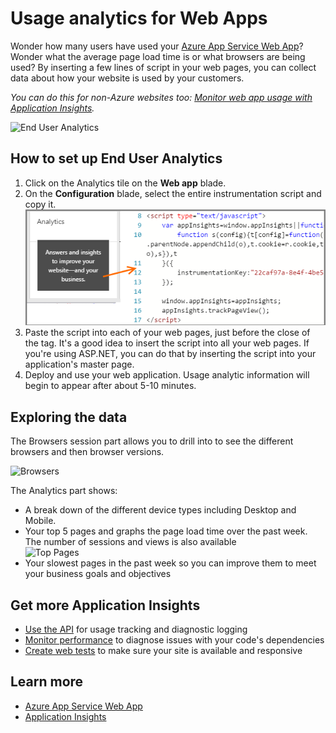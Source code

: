 <properties 
	pageTitle="How to use end user analytics" 
	description="End user analytics for Microsoft Azure websites." 
	services="application-insights" 
    documentationCenter=""
	authors="alancameronwills" 
	manager="keboyd"/>

<tags 
	ms.service="application-insights" 
	ms.workload="tbd" 
	ms.tgt_pltfrm="ibiza" 
	ms.devlang="na" 
	ms.topic="article" 
	ms.date="03/26/2015" 
	ms.author="awills"/>

# Usage analytics for Web Apps

Wonder how many users have used your [Azure App Service Web App](websites-learning-map.md)?  Wonder what the average page load time is or what browsers are being used?  By inserting a few lines of script in your web pages, you can collect data about how your website is used by your customers. 

*You can do this for non-Azure websites too: [Monitor web app usage with Application Insights](app-insights-web-track-usage.md).*

![End User Analytics](./media/insights-usage-analytics/Insights_ConfiguredExperience.png)

## How to set up End User Analytics

1. Click on the Analytics tile on the **Web app** blade.
2. On the **Configuration** blade, select the entire instrumentation script and copy it.  
    ![Configuration](./media/insights-usage-analytics/Insights_CopyCode.png)
3. Paste the script into each of your web pages, just before the close of the </head> tag. It's a good idea to insert the script into all your web pages. If you're using ASP.NET, you can do that by inserting the script into your application's master page.
4. Deploy and use your web application. Usage analytic information will begin to appear after about 5-10 minutes.

## Exploring the data

The Browsers session part allows you to drill into to see the different browsers and then browser versions.

![Browsers](./media/insights-usage-analytics/Insights_Browsers.png)

The Analytics part shows:

- A break down of the different device types including Desktop and Mobile.
- Your top 5 pages and graphs the page load time over the past week.  The number of sessions and views is also available  
    ![Top Pages](./media/insights-usage-analytics/Insights_TopPages.png)
- Your slowest pages in the past week so you can improve them to meet your business goals and objectives

## Get more Application Insights

* [Use the API](app-insights-web-track-usage-custom-events-metrics.md) for usage tracking and diagnostic logging
* [Monitor performance][azure-perf] to diagnose issues with your code's dependencies
* [Create web tests][azure-availability] to make sure your site is available and responsive


## Learn more 

* [Azure App Service Web App](websites-learning-map.md)
* [Application Insights](app-insights-get-started.md)


[azure-perf]: insights-perf-analytics.md
[azure-availability]: insights-create-web-tests.md
